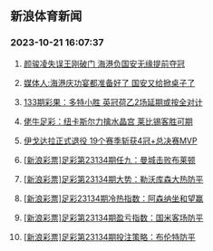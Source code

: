## 新浪体育新闻 
### 2023-10-21 16:07:37

1. [颜骏凌失误王刚破门 海港负国安无缘提前夺冠](https://sports.sina.com.cn/china/j/2023-10-20/doc-imzrunye5549670.shtml)

2. [媒体人:海港庆功宴都准备好了 国安又给掀桌子了](https://sports.sina.com.cn/china/j/2023-10-20/doc-imzrunyc6958769.shtml)

3. [133期彩果：多特小胜 英冠荷乙2场延期或按全对计](https://sports.sina.com.cn/l/2023-10-21/doc-imzrvkcr0077828.shtml)

4. [佬牛足彩：纽卡斯尔力擒水晶宫 莱比锡客胜可期](https://sports.sina.com.cn/l/2023-10-21/doc-imzrvqmp9639638.shtml)

5. [伊戈达拉正式退役 19个赛季斩获4冠+总决赛MVP](https://sports.sina.com.cn/basketball/nba/2023-10-20/doc-imzrunye5556475.shtml)

6. [[新浪彩票]足彩第23134期任九：曼城击败布莱顿](https://sports.sina.com.cn/l/2023-10-21/doc-imzrvkct6521325.shtml)

7. [[新浪彩票]足彩第23134期大势：勒沃库森大热防平](https://sports.sina.com.cn/l/2023-10-21/doc-imzrvkcr9743053.shtml)

8. [[新浪彩票]足彩23134期冷热指数：阿森纳坐和望赢](https://sports.sina.com.cn/l/2023-10-21/doc-imzrvkct6521431.shtml)

9. [[新浪彩票]足彩第23134期盈亏指数：国米客场防平](https://sports.sina.com.cn/l/2023-10-21/doc-imzrvkcr9744978.shtml)

10. [[新浪彩票]足彩第23134期投注策略：布伦特防平](https://sports.sina.com.cn/l/2023-10-21/doc-imzrvkcu5090061.shtml)

